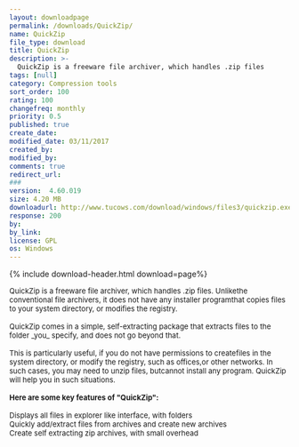 ```yaml
---
layout: downloadpage
permalink: /downloads/QuickZip/
name: QuickZip
file_type: download
title: QuickZip
description: >-
  QuickZip is a freeware file archiver, which handles .zip files
tags: [null]
category: Compression tools
sort_order: 100
rating: 100
changefreq: monthly
priority: 0.5
published: true
create_date:
modified_date: 03/11/2017
created_by:
modified_by:
comments: true
redirect_url:
###
version:  4.60.019
size: 4.20 MB
downloadurl: http://www.tucows.com/download/windows/files3/quickzip.exe
response: 200
by:
by_link:
license: GPL
os: Windows
---
```


{% include download-header.html download=page%}

<p style="fix-download-text !important">
<p><font size="2"><p>QuickZip is a freeware file archiver, which handles .zip files. Unlikethe conventional file archivers, it does not have any installer programthat copies files to your system directory, or modifies the registry. <br />
<br />
QuickZip comes in a simple, self-extracting package that extracts files to the folder _you_ specify, and does not go beyond that.<br />
<br />
This is particularly useful, if you do not have permissions to createfiles in the system directory, or modify the registry, such as offices,or other networks. In such cases, you may need to unzip files, butcannot install any program. QuickZip will help you in such situations.<br />
<br />
<span><strong>Here are some key features of "QuickZip":</strong></span><br />
<br />
Displays all files in explorer like interface, with folders<br />
Quickly add/extract files from archives and create new archives<br />
Create self extracting zip archives, with small overhead</p></p></p>
